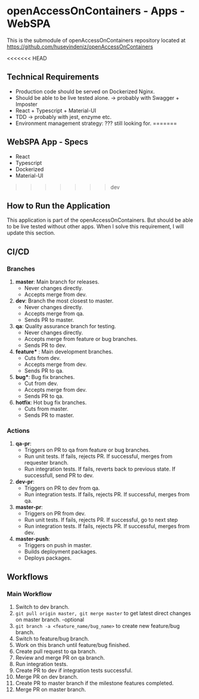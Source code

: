 # openAccessOnContainers - Apps - WebSPA
This is the submodule of openAccessOnContainers repository located at https://github.com/huseyindeniz/openAccessOnContainers

<<<<<<< HEAD
## Technical Requirements
- Production code should be served on Dockerized Nginx.
- Should be able to be live tested alone. -> probably with Swagger + Imposter
- React + Typescript + Material-UI
- TDD -> probably with jest, enzyme etc.
- Environment management strategy: ??? still looking for.
=======
## WebSPA App - Specs
- React
- Typescript
- Dockerized
- Material-UI
>>>>>>> dev

## How to Run the Application

This application is part of the openAccessOnContainers. But should be able to be live tested without other apps. When I solve this requirement, I will update this section.

## CI/CD

### Branches
1. <b>master</b>: Main branch for releases.
    - Never changes directly. 
    - Accepts merge from dev.
2. <b>dev</b>: Branch the most closest to master.
    - Never changes directly. 
    - Accepts merge from qa. 
    - Sends PR to master.
3. <b>qa</b>: Quality assurance branch for testing.
    - Never changes directly. 
    - Accepts merge from feature or bug branches. 
    - Sends PR to dev.
4. <b>feature*</b> : Main development branches. 
    - Cuts from dev.
    - Accepts merge from dev.
    - Sends PR to qa.
5. <b>bug*</b>: Bug fix branches. 
    - Cut from dev. 
    - Accepts merge from dev.
    - Sends PR to qa.
6. <b>hotfix</b>: Hot bug fix branches. 
    - Cuts from master. 
    - Sends PR to master.

### Actions
1. <b>qa-pr</b>:
    - Triggers on PR to qa from feature or bug branches.
    - Run unit tests. If fails, rejects PR. If successful, merges from requester branch.
    - Run integration tests. If fails, reverts back to previous state. If successfull, send PR to dev.
2. <b>dev-pr</b>:
    - Triggers on PR to dev from qa.
    - Run integration tests. If fails, rejects PR. If successful, merges from qa.
3. <b>master-pr</b>:
    - Triggers on PR from dev.
    - Run unit tests. If fails, rejects PR. If successful, go to next step
    - Run integration tests. If fails, rejects PR. If successful, merges from dev.
4. <b>master-push</b>:
    - Triggers on push in master.
    - Builds deployment packages.
    - Deploys packages.

## Workflows

### Main Workflow
1. Switch to dev branch.
2. <code>git pull origin master, git merge master</code> to get latest direct changes on master branch. -optional
3. <code>git branch -a <feature_name/bug_name></code> to create new feature/bug branch.
4. Switch to feature/bug branch.
5. Work on this branch until feature/bug finished.
6. Create pull request to qa branch.
7. Review and merge PR on qa branch.
8. Run integration tests.
9. Create PR to dev if integration tests successful.
10. Merge PR on dev branch.
11. Create PR to master branch if the milestone features completed.
12. Merge PR on master branch.
  
